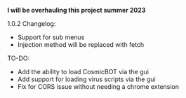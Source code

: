 **I will be overhauling this project summer 2023**

1.0.2 Changelog:
- Support for sub menus
- Injection method will be replaced with fetch

TO-DO:
- Add the ability to load CosmicBOT via the gui
- Add support for loading virus scripts via the gui
- Fix for CORS issue without needing a chrome extension

